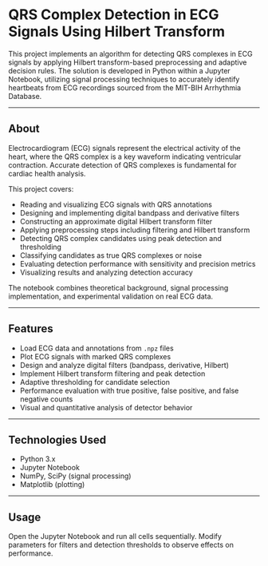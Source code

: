 # QRS Complex Detection in ECG Signals Using Hilbert Transform

This project implements an algorithm for detecting QRS complexes in ECG signals by applying Hilbert transform-based preprocessing and adaptive decision rules. The solution is developed in Python within a Jupyter Notebook, utilizing signal processing techniques to accurately identify heartbeats from ECG recordings sourced from the MIT-BIH Arrhythmia Database.

---

## About

Electrocardiogram (ECG) signals represent the electrical activity of the heart, where the QRS complex is a key waveform indicating ventricular contraction. Accurate detection of QRS complexes is fundamental for cardiac health analysis.

This project covers:

* Reading and visualizing ECG signals with QRS annotations
* Designing and implementing digital bandpass and derivative filters
* Constructing an approximate digital Hilbert transform filter
* Applying preprocessing steps including filtering and Hilbert transform
* Detecting QRS complex candidates using peak detection and thresholding
* Classifying candidates as true QRS complexes or noise
* Evaluating detection performance with sensitivity and precision metrics
* Visualizing results and analyzing detection accuracy

The notebook combines theoretical background, signal processing implementation, and experimental validation on real ECG data.

---

## Features

* Load ECG data and annotations from `.npz` files
* Plot ECG signals with marked QRS complexes
* Design and analyze digital filters (bandpass, derivative, Hilbert)
* Implement Hilbert transform filtering and peak detection
* Adaptive thresholding for candidate selection
* Performance evaluation with true positive, false positive, and false negative counts
* Visual and quantitative analysis of detector behavior

---

## Technologies Used

* Python 3.x
* Jupyter Notebook
* NumPy, SciPy (signal processing)
* Matplotlib (plotting)

---

## Usage

Open the Jupyter Notebook and run all cells sequentially. Modify parameters for filters and detection thresholds to observe effects on performance.


